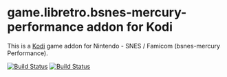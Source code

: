 # game.libretro.bsnes-mercury-performance addon for Kodi

This is a [Kodi](http://kodi.tv) game addon for Nintendo - SNES / Famicom (bsnes-mercury Performance).

[![Build Status](https://travis-ci.org/kodi-game/game.libretro.bsnes-mercury-performance.svg?branch=master)](https://travis-ci.org/kodi-game/game.libretro.bsnes-mercury-performance)
[![Build Status](https://ci.appveyor.com/api/projects/status/github/kodi-game/game.libretro.bsnes-mercury-performance?svg=true)](https://ci.appveyor.com/project/kodi-game/game-libretro-bsnes-mercury-performance)
